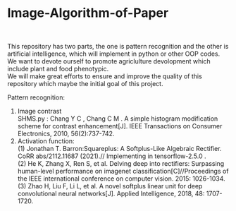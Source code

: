 # Image-Algorithm-of-Paper
<!--This repository is sustained by Jiayu Zhang and leaded by Kunjie Chen professor, both in Engineering Institution of NJAU University in China.--><Br/>
This repository has two parts, the one is pattern recognition and the other is artificial intelligence, which will implement in python or other OOP codes. We want to devote ourself to promote agriclulture devolopment which include plant and food phenotypic. <Br/>
We will make great efforts to ensure and improve the quality of this repository which maybe the initial goal of this project.<Br/>

Pattern recognition:<Br/>
1. Image contrast<Br/>
   SHMS.py : Chang Y C , Chang C M . A simple histogram modification scheme for contrast enhancement[J]. IEEE Transactions on Consumer Electronics, 2010, 56(2):737-742.
2. Activation function:<Br/>
   (1) Jonathan T. Barron:Squareplus: A Softplus-Like Algebraic Rectifier. CoRR abs/2112.11687 (2021).// Implementing in tensorflow-2.5.0 .<Br/>
   (2) He K, Zhang X, Ren S, et al. Delving deep into rectifiers: Surpassing human-level performance on imagenet classification[C]//Proceedings of the IEEE international conference on computer vision. 2015: 1026-1034.<Br/>
   (3) Zhao H, Liu F, Li L, et al. A novel softplus linear unit for deep convolutional neural networks[J]. Applied Intelligence, 2018, 48: 1707-1720.<Br/>
